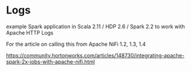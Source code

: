 # Logs
example Spark application in Scala 2.11 / HDP 2.6 / Spark 2.2 to work with Apache HTTP Logs


For the article on calling this from Apache NiFi 1.2, 1.3, 1.4

https://community.hortonworks.com/articles/148730/integrating-apache-spark-2x-jobs-with-apache-nifi.html

